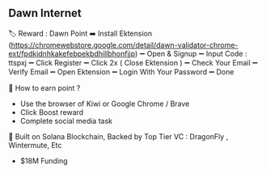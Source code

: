 ## Dawn Internet
🏷️ Reward : Dawn Point
➡️ Install Ektension (https://chromewebstore.google.com/detail/dawn-validator-chrome-ext/fpdkjdnhkakefebpekbdhillbhonfjjp) 
➖ Open & Signup 
➖ Input Code : ttspxj
➖ Click Register
➖ Click 2x ( Close Ektension )
➖ Check Your Email 
➖ Verify Email
➖ Open Ektension 
➖ Login With Your Password
➖ Done

📌 How to earn point ?
- Use the browser of Kiwi or Google Chrome / Brave
- Click Boost reward
- Complete social media task

📌 Built on Solana Blockchain, Backed by Top Tier VC : DragonFly , Wintermute, Etc 
- $18M Funding

